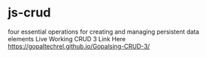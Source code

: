# js-crud
four essential operations for creating and managing persistent data elements
  Live Working CRUD 3 Link Here 
    https://gopaltechrel.github.io/Gopalsing-CRUD-3/
